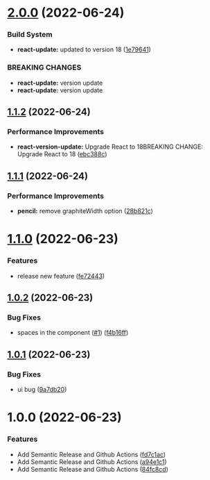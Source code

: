 # [2.0.0](https://github.com/nsargsyan996/release/compare/v1.1.2...v2.0.0) (2022-06-24)


### Build System

* **react-update:** updated to version 18 ([1e79641](https://github.com/nsargsyan996/release/commit/1e79641b1c9e09f8b97031018e5163ec7856d600))


### BREAKING CHANGES

* **react-update:** version update
* **react-update:** version update

## [1.1.2](https://github.com/nsargsyan996/release/compare/v1.1.1...v1.1.2) (2022-06-24)


### Performance Improvements

* **react-version-update:** Upgrade React to 18BREAKING CHANGE: Upgrade React to 18 ([ebc388c](https://github.com/nsargsyan996/release/commit/ebc388c44b3325da580138dd9490a2eb30d5eeaf))

## [1.1.1](https://github.com/nsargsyan996/release/compare/v1.1.0...v1.1.1) (2022-06-24)


### Performance Improvements

* **pencil:** remove graphiteWidth option ([28b821c](https://github.com/nsargsyan996/release/commit/28b821c7b6f13bef34d1a6191467970934e77c04))

# [1.1.0](https://github.com/nsargsyan996/release/compare/v1.0.2...v1.1.0) (2022-06-23)


### Features

* release new feature ([fe72443](https://github.com/nsargsyan996/release/commit/fe72443db2d6109bcdb7469c9b7747c28fc4205c))

## [1.0.2](https://github.com/nsargsyan996/release/compare/v1.0.1...v1.0.2) (2022-06-23)


### Bug Fixes

* spaces in the component ([#1](https://github.com/nsargsyan996/release/issues/1)) ([f4b16ff](https://github.com/nsargsyan996/release/commit/f4b16ff2fc8d6344dbafe017b44a73c9086a0698))

## [1.0.1](https://github.com/nsargsyan996/release/compare/v1.0.0...v1.0.1) (2022-06-23)


### Bug Fixes

* ui bug ([9a7db20](https://github.com/nsargsyan996/release/commit/9a7db2039ef779d05d1e53ce519f89673268e953))

# 1.0.0 (2022-06-23)


### Features

* Add Semantic Release and Github Actions ([fd7c1ac](https://github.com/nsargsyan996/release/commit/fd7c1acf536ce5aaa6951c6a5a0576ee5505227d))
* Add Semantic Release and Github Actions ([a94e1c1](https://github.com/nsargsyan996/release/commit/a94e1c17c4164f8049691a65b2ff878a3d8f044e))
* Add Semantic Release and Github Actions ([84fc8cd](https://github.com/nsargsyan996/release/commit/84fc8cd5cf0483f76e957c2f3a87f0a8c5141afb))
